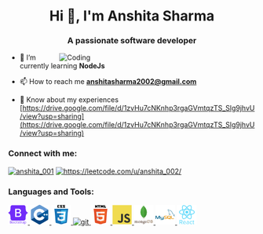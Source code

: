 
<h1 align="center">Hi 👋, I'm Anshita Sharma</h1>
<h3 align="center">A passionate software developer</h3>
<img align="right" alt="Coding" width="400" src="https://cdn.dribbble.com/users/116207...">


- 🌱 I’m currently learning **NodeJs**

- 📫 How to reach me **anshitasharma2002@gmail.com**

- 📄 Know about my experiences [https://drive.google.com/file/d/1zvHu7cNKnhp3rgaGVmtqzTS_Slg9jhvU/view?usp=sharing](https://drive.google.com/file/d/1zvHu7cNKnhp3rgaGVmtqzTS_Slg9jhvU/view?usp=sharing) 

<h3 align="left">Connect with me:</h3>
<p align="left">
<a href="https://www.codechef.com/users/anshita_001" target="blank"><img align="center" src="https://cdn.jsdelivr.net/npm/simple-icons@3.1.0/icons/codechef.svg" alt="anshita_001" height="30" width="40" /></a>
<a href="https://www.leetcode.com/https://leetcode.com/u/anshita_002/" target="blank"><img align="center" src="https://raw.githubusercontent.com/rahuldkjain/github-profile-readme-generator/master/src/images/icons/Social/leet-code.svg" alt="https://leetcode.com/u/anshita_002/" height="30" width="40" /></a>
</p>

<h3 align="left">Languages and Tools:</h3>
<p align="left"> <a href="https://getbootstrap.com" target="_blank" rel="noreferrer"> <img src="https://raw.githubusercontent.com/devicons/devicon/master/icons/bootstrap/bootstrap-plain-wordmark.svg" alt="bootstrap" width="40" height="40"/> </a> <a href="https://www.w3schools.com/cpp/" target="_blank" rel="noreferrer"> <img src="https://raw.githubusercontent.com/devicons/devicon/master/icons/cplusplus/cplusplus-original.svg" alt="cplusplus" width="40" height="40"/> </a> <a href="https://www.w3schools.com/css/" target="_blank" rel="noreferrer"> <img src="https://raw.githubusercontent.com/devicons/devicon/master/icons/css3/css3-original-wordmark.svg" alt="css3" width="40" height="40"/> </a> <a href="https://git-scm.com/" target="_blank" rel="noreferrer"> <img src="https://www.vectorlogo.zone/logos/git-scm/git-scm-icon.svg" alt="git" width="40" height="40"/> </a> <a href="https://www.w3.org/html/" target="_blank" rel="noreferrer"> <img src="https://raw.githubusercontent.com/devicons/devicon/master/icons/html5/html5-original-wordmark.svg" alt="html5" width="40" height="40"/> </a> <a href="https://developer.mozilla.org/en-US/docs/Web/JavaScript" target="_blank" rel="noreferrer"> <img src="https://raw.githubusercontent.com/devicons/devicon/master/icons/javascript/javascript-original.svg" alt="javascript" width="40" height="40"/> </a> <a href="https://www.mongodb.com/" target="_blank" rel="noreferrer"> <img src="https://raw.githubusercontent.com/devicons/devicon/master/icons/mongodb/mongodb-original-wordmark.svg" alt="mongodb" width="40" height="40"/> </a> <a href="https://www.mysql.com/" target="_blank" rel="noreferrer"> <img src="https://raw.githubusercontent.com/devicons/devicon/master/icons/mysql/mysql-original-wordmark.svg" alt="mysql" width="40" height="40"/> </a> <a href="https://reactjs.org/" target="_blank" rel="noreferrer"> <img src="https://raw.githubusercontent.com/devicons/devicon/master/icons/react/react-original-wordmark.svg" alt="react" width="40" height="40"/> </a> </p>
